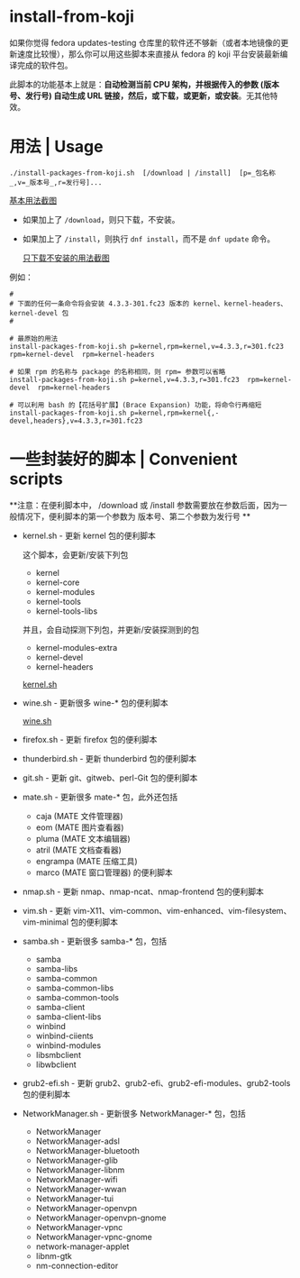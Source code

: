 # install-from-koji #

如果你觉得 fedora updates-testing 仓库里的软件还不够新（或者本地镜像的更新速度比较慢），那么你可以用这些脚本来直接从 fedora 的 koji 平台安装最新编译完成的软件包。

此脚本的功能基本上就是：**自动检测当前 CPU 架构，并根据传入的参数 (版本号、发行号) 自动生成 URL 链接，然后，或下载，或更新，或安装**。无其他特效。

# 用法 | Usage #

	./install-packages-from-koji.sh  [/download | /install]  [p=_包名称_,v=_版本号_,r=发行号]...

[基本用法截图](screenshots-01-basic-usage.png?raw=true)

* 如果加上了 `/download`，则只下载，不安装。
* 如果加上了 `/install`，则执行 `dnf install`，而不是 `dnf update` 命令。

	[只下载不安装的用法截图](screenshots-02-download-only.png?raw=true)

例如：

	#
	# 下面的任何一条命令将会安装 4.3.3-301.fc23 版本的 kernel、kernel-headers、kernel-devel 包
	#

	# 最原始的用法
	install-packages-from-koji.sh p=kernel,rpm=kernel,v=4.3.3,r=301.fc23  rpm=kernel-devel  rpm=kernel-headers

	# 如果 rpm 的名称与 package 的名称相同，则 rpm= 参数可以省略
	install-packages-from-koji.sh p=kernel,v=4.3.3,r=301.fc23  rpm=kernel-devel  rpm=kernel-headers

	# 可以利用 bash 的【花括号扩展】(Brace Expansion) 功能，将命令行再缩短
	install-packages-from-koji.sh p=kernel,rpm=kernel{,-devel,headers},v=4.3.3,r=301.fc23

# 一些封装好的脚本 | Convenient scripts #

**注意：在便利脚本中， /download 或 /install 参数需要放在参数后面，因为一般情况下，便利脚本的第一个参数为 版本号、第二个参数为发行号 **

* kernel.sh - 更新 kernel 包的便利脚本

	这个脚本，会更新/安装下列包

	- kernel
	- kernel-core
	- kernel-modules
	- kernel-tools
	- kernel-tools-libs

	并且，会自动探测下列包，并更新/安装探测到的包

	- kernel-modules-extra
	- kernel-devel
	- kernel-headers

	[kernel.sh](screenshots-03-run-kernel.sh.png?raw=true)


* wine.sh - 更新很多 wine-\* 包的便利脚本

	[wine.sh](screenshots-04-run-wine.sh.png?raw=true)


* firefox.sh - 更新 firefox 包的便利脚本
* thunderbird.sh - 更新 thunderbird 包的便利脚本
* git.sh - 更新 git、gitweb、perl-Git 包的便利脚本
* mate.sh - 更新很多 mate-* 包，此外还包括

	- caja (MATE 文件管理器)
	- eom (MATE 图片查看器)
	- pluma (MATE 文本编辑器)
	- atril (MATE 文档查看器)
	- engrampa (MATE 压缩工具)
	- marco (MATE 窗口管理器) 的便利脚本


* nmap.sh - 更新 nmap、nmap-ncat、nmap-frontend 包的便利脚本
* vim.sh - 更新 vim-X11、vim-common、vim-enhanced、vim-filesystem、vim-minimal 包的便利脚本
* samba.sh - 更新很多 samba-* 包，包括

	- samba
	- samba-libs
	- samba-common
	- samba-common-libs
	- samba-common-tools
	- samba-client
	- samba-client-libs
	- winbind
	- winbind-ciients
	- winbind-modules
	- libsmbclient
	- libwbclient


* grub2-efi.sh - 更新 grub2、grub2-efi、grub2-efi-modules、grub2-tools 包的便利脚本
* NetworkManager.sh - 更新很多 NetworkManager-* 包，包括

	- NetworkManager
	- NetworkManager-adsl
	- NetworkManager-bluetooth
	- NetworkManager-glib
	- NetworkManager-libnm
	- NetworkManager-wifi
	- NetworkManager-wwan
	- NetworkManager-tui
	- NetworkManager-openvpn
	- NetworkManager-openvpn-gnome
	- NetworkManager-vpnc
	- NetworkManager-vpnc-gnome
	- network-manager-applet
	- libnm-gtk
	- nm-connection-editor

